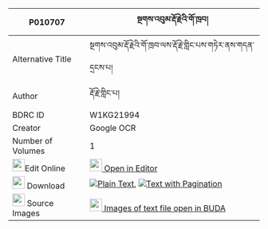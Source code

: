 |P010707|སྔགས་འབུམ་རྡོ་རྗེའི་གོ་ཁྲབ། 
| --- | --- 
|Alternative Title |སྔགས་འབུམ་རྡོ་རྗེའི་གོ་ཁྲབ་ལས་རྡོ་རྗེ་གླིང་པས་གཏེར་ནས་གདན་དྲངས་པ།
|Author| རྡོ་རྗེ་གླིང་པ།
|BDRC ID | W1KG21994
|Creator | Google OCR
|Number of Volumes| 1
|<img width="25" src="https://img.icons8.com/color/25/000000/edit-property.png">Edit Online| [<img width="25" src="https://avatars.githubusercontent.com/u/45091458?s=200&v=4"> Open in Editor](http://editor.openpecha.org/P010707)
|<img width="25" src="https://img.icons8.com/fluent/48/000000/download-2.png"/>  Download | [![](https://img.icons8.com/color/20/000000/txt.png)Plain Text](https://github.com/Openpecha/P010707/releases/download/v1/ngak_bum_dorje_i_gotrab_plain_P010707.zip), [![](https://img.icons8.com/color/20/000000/txt.png)Text with Pagination](https://github.com/Openpecha/P010707/releases/download/v1/ngak_bum_dorje_i_gotrab_pages_P010707.zip)
|<img width="25" src="https://img.icons8.com/plasticine/100/000000/pictures-folder.png"/>  Source Images | [<img width="25" src="https://library.bdrc.io/icons/BUDA-small.svg"> Images of text file open in BUDA](https://library.bdrc.io/show/bdr:W1KG21994)